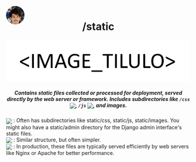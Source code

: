 <img align="center" style='position: fixed' width=50 src="https://github.com/NavajasThomaz/RepositoryModel/blob/main/static/images/3x4Redonda.png?raw=true" />

<div align="center">
<h1>/static</h>

</div>
<div align="center">
<img align="center" width=500 src="https://github.com/NavajasThomaz/RepositoryModel/blob/main/static/images/image_titulo.png?raw=true" />
</div>

##### <div align="center">Contains static files collected or processed for deployment, served directly by the web server or framework. Includes subdirectories like `/css` <img src="https://img.shields.io/badge/css3-%231572B6.svg?style=for-the-badge&logo=css3&logoColor=white" target="_blank" height="20" align='center'>, `/js` <img src="https://img.shields.io/badge/javascript-%23323330.svg?style=for-the-badge&logo=javascript&logoColor=%23F7DF1E" target="_blank" height="20" align='center'>, and images.</div>

<div style=display:inline-block>
<img align="center" width=100 src="https://automationpanda.com/wp-content/uploads/2017/09/django-logo-negative.png" />
: Often has subdirectories like static/css, static/js, static/images. You might also have a static/admin directory for the Django admin interface's static files.
</div>
<div>
<img align="center" width=100 src="https://upload.wikimedia.org/wikipedia/commons/3/3c/Flask_logo.svg" />
: Similar structure, but often simpler.
</div>
<div>
<img align="center" height=50 src="https://logodownload.org/wp-content/uploads/2018/03/nginx-logo-1.png" />
: In production, these files are typically served efficiently by web servers like Nginx or Apache for better performance.
</div>